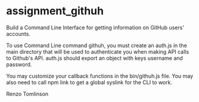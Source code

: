 # assignment_githuh
Build a Command Line Interface for getting information on GitHub users' accounts.

To use Command Line command githuh, you must create an auth.js in the main directory that will be used to authenticate you when making
API calls to Github's API. auth.js should export an object with keys username and password.

You may customize your callback functions in the bin/githuh.js file. You may also need to call npm link to get a global syslink for 
the CLI to work.





Renzo Tomlinson